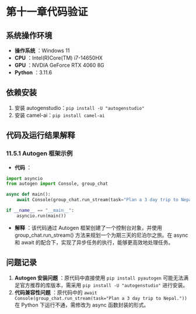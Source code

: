 # 第十一章代码验证

## 系统操作环境

  * **操作系统** ：Windows 11
  * **CPU** ：Intel(R)Core(TM) i7-14650HX
  * **GPU** ：NVDIA GeForce RTX 4060 8G
  * **Python** ：3.11.6

## 依赖安装

  1. 安装 autogenstudio：`pip install -U "autogenstudio"`
  2. 安装 camel-ai：`pip install camel-ai`

## 代码及运行结果解释

### 11.5.1 Autogen 框架示例

  * **代码** ：
```python
import asyncio
from autogen import Console, group_chat

async def main():
    await Console(group_chat.run_stream(task="Plan a 3 day trip to Nepal."))

if __name__ == "__main__":
    asyncio.run(main())
```

  * **解释** ：该代码通过 Autogen 框架创建了一个控制台对象，并使用 group_chat.run_stream() 方法来规划一个为期三天的尼泊尔之旅。在 async 和 await 的配合下，实现了异步任务的执行，能够更高效地处理任务。

## 问题记录

  1. **Autogen 安装问题** ：原代码中直接使用 `pip install pyautogen` 可能无法满足官方推荐的库版本，需采用 `pip install -U "autogenstudio"` 进行安装。
  2. **代码兼容性问题** ：原代码中的 `await Console(group_chat.run_stream(task="Plan a 3 day trip to Nepal."))` 在 Python 下运行不通，需修改为 async 函数封装的形式。

